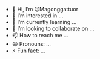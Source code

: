 - 👋 Hi, I’m @Magonggattuor
- 👀 I’m interested in ...
- 🌱 I’m currently learning ...
- 💞️ I’m looking to collaborate on ...
- 📫 How to reach me ...
- 😄 Pronouns: ...
- ⚡ Fun fact: ...

<!---
Magonggattuor/Magonggattuor is a ✨ special ✨ repository because its `README.md` (this file) appears on your GitHub profile.
You can click the Preview link to take a look at your changes.
--->

